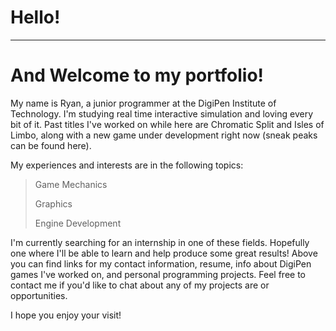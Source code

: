 <html>
    <div id="title">
        <h1>Hello!</h1>
    </div>
    <hr>
</html>

# And Welcome to my portfolio!

My name is Ryan, a junior programmer at the DigiPen Institute of Technology. I'm studying real time interactive simulation and loving every bit of it. Past titles I've worked on while here are Chromatic Split and Isles of Limbo, along with a new game under development right now (sneak peaks can be found here). 

My experiences and interests are in the following topics: 

> Game Mechanics
> 
> Graphics
>
> Engine Development

I'm currently searching for an internship in one of these fields. Hopefully one where I'll be able to learn and help produce some great results! Above you can find links for my contact information, resume, info about DigiPen games I've worked on, and personal programming projects. Feel free to contact me if you'd like to chat about any of my projects are or opportunities.

I hope you enjoy your visit!